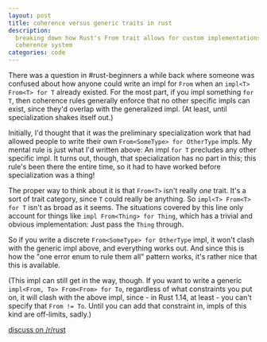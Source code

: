 ```yaml
---
layout: post
title: coherence versus generic traits in rust
description:
  breaking down how Rust's From trait allows for custom implementations, by talking about its
  coherence system
categories: code
---
```


There was a question in #rust-beginners a while back where someone was confused about how anyone
could write an impl for `From` when an `impl<T> From<T> for T` already existed. For the most
part, if you impl something `for T`, then coherence rules generally enforce that no other specific
impls can exist, since they'd overlap with the generalized impl. (At least, until specialization
shakes itself out.)

Initially, I'd thought that it was the preliminary specialization work that had allowed people to
write their own `From<SomeType> for OtherType` impls. My mental rule is just what I'd written above:
An impl `for T` precludes any other specific impl. It turns out, though, that specialization has no
part in this; this rule's been there the entire time, so it had to have worked before specialization
was a thing!

The proper way to think about it is that `From<T>` isn't really *one* trait. It's a sort of trait
category, since `T` could really be anything. So `impl<T> From<T> for T` isn't as broad as it seems.
The situations covered by this line only account for things like `impl From<Thing> for Thing`, which
has a trivial and obvious implementation: Just pass the `Thing` through.

So if you write a discrete `From<SomeType> for OtherType` impl, it won't clash with the generic impl
above, and everything works out. And since this is how the "one error enum to rule them all" pattern
works, it's rather nice that this is available.

(This impl can still get in the way, though. If you want to write a generic `impl<From, To>
From<From> for To`, regardless of what constraints you put on, it will clash with the above impl,
since - in Rust 1.14, at least - you can't specify that `From != To`. Until you can add that
constraint in, impls of this kind are off-limits, sadly.)

[discuss on /r/rust](https://www.reddit.com/r/rust/comments/5lhlen/coherence_versus_generic_traits_in_rust/)
